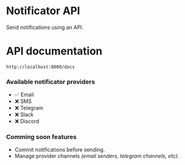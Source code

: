 # Notificator API

Send notifications using an API.

# API documentation

`http://localhost:8000/docs`

### Available notificator providers

- ✅ Email
- ❌ SMS
- ❌ Telegram
- ❌ Slack
- ❌ Discord

### Comming soon features

- Commit notifications before sending.
- Manage provider channels *(email senders, telegram channels, etc)*.
